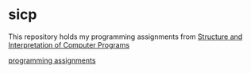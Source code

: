 # sicp

This repository holds my programming assignments from [Structure and Interpretation of Computer Programs][1]

[programming assignments][2]

[1]:https://mitpress.mit.edu/sites/default/files/sicp/index.html
[2]:https://mitpress.mit.edu/sites/default/files/sicp/psets/index.html
